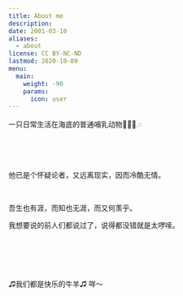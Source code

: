 ```yaml
---
title: About me
description: 
date: 2001-03-10
aliases:
  - about
license: CC BY-NC-ND
lastmod: 2020-10-09
menu:
  main:
    weight: -90
    params:
      icon: user
---
```




一只日常生活在海底的普通哺乳动物ꪔ̤̮𓈒𓏸

<br/>

<br/>

<br/>


他已是个怀疑论者，又远离现实，因而冷酷无情。

<br/>

吾生也有涯，而知也无涯，而又何羡乎。

我想要说的前人们都说过了，说得都没错就是太啰嗦。

<br/>

<br/>

<br/>

<br/>

♫我们都是快乐的牛羊♫
咩～
